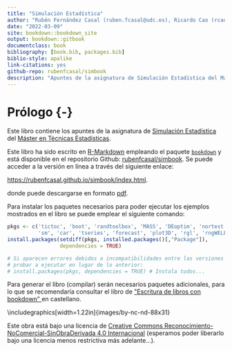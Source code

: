 ```yaml
--- 
title: "Simulación Estadística"
author: "Rubén Fernández Casal (ruben.fcasal@udc.es), Ricardo Cao (rcao@udc.es)"
date: "2022-03-09"
site: bookdown::bookdown_site
output: bookdown::gitbook
documentclass: book
bibliography: [book.bib, packages.bib]
biblio-style: apalike
link-citations: yes
github-repo: rubenfcasal/simbook
description: "Apuntes de la asignatura de Simulación Estadística del Máster en Técnicas Estadísticas."
---
```


# Prólogo {-}

Este libro contiene los apuntes de la asignatura de [Simulación Estadística](http://eamo.usc.es/pub/mte/index.php/es/?option=com_content&view=article&id=2201&idm=13&a%C3%B1o=2019) del [Máster en Técnicas Estadísticas](http://eio.usc.es/pub/mte). 

Este libro ha sido escrito en [R-Markdown](http://rmarkdown.rstudio.com) empleando el paquete [`bookdown`](https://bookdown.org/yihui/bookdown/)  y está disponible en el repositorio Github: [rubenfcasal/simbook](https://github.com/rubenfcasal/simbook). 
Se puede acceder a la versión en línea a través del siguiente enlace:

<https://rubenfcasal.github.io/simbook/index.html>.

donde puede descargarse en formato [pdf](https://rubenfcasal.github.io/simbook/Simulacion.pdf).

Para instalar los paquetes necesarios para poder ejecutar los ejemplos mostrados en el libro se puede emplear el siguiente comando:

```r
pkgs <- c('tictoc', 'boot', 'randtoolbox', 'MASS', 'DEoptim', 'nortest', 'geoR', 'copula',
          'sm', 'car', 'tseries', 'forecast', 'plot3D', 'rgl', 'rngWELL', 'randtoolbox')
install.packages(setdiff(pkgs, installed.packages()[,"Package"]), 
                 dependencies = TRUE)

# Si aparecen errores debidos a incompatibilidades entre las versiones de los paquetes, 
# probar a ejecutar en lugar de lo anterior:
# install.packages(pkgs, dependencies = TRUE) # Instala todos...
```

Para generar el libro (compilar) serán necesarios paquetes adicionales, 
para lo que se recomendaría consultar el libro de ["Escritura de libros con bookdown" ](https://rubenfcasal.github.io/bookdown_intro) en castellano.




\includegraphics[width=1.22in]{images/by-nc-nd-88x31} 

Este obra está bajo una licencia de [Creative Commons Reconocimiento-NoComercial-SinObraDerivada 4.0 Internacional](https://creativecommons.org/licenses/by-nc-nd/4.0/deed.es_ES) 
(esperamos poder liberarlo bajo una licencia menos restrictiva más adelante...).


